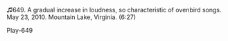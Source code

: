 ♫649. A gradual increase in loudness, so characteristic of ovenbird
songs. May 23, 2010. Mountain Lake, Virginia. (6:27)

Play-649
